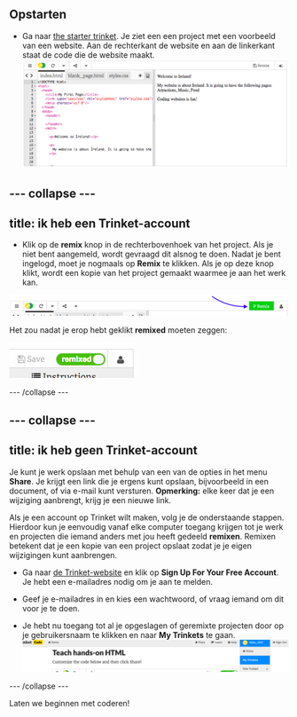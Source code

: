 ## Opstarten

- Ga naar [the starter trinket](http://dojo.soy/html-b-start). Je ziet een een project met een voorbeeld van een website. Aan de rechterkant de website en aan de linkerkant staat de code die de website maakt. ![Web page and code in Trinket](images/tktHTMLStartingPoint.png)

## \--- collapse \---

## title: ik heb een Trinket-account

- Klik op de **remix** knop in de rechterbovenhoek van het project. Als je niet bent aangemeld, wordt gevraagd dit alsnog te doen. Nadat je bent ingelogd, moet je nogmaals op **Remix** te klikken. Als je op deze knop klikt, wordt een kopie van het project gemaakt waarmee je aan het werk kan. 

![Remix button](images/tktRemixButtonArrow.png)

Het zou nadat je erop hebt geklikt **remixed** moeten zeggen:

![Button now says "remixed"](images/tktRemixedSmall.png)

\--- /collapse \---

## \--- collapse \---

## title: ik heb geen Trinket-account

Je kunt je werk opslaan met behulp van een van de opties in het menu **Share**. Je krijgt een link die je ergens kunt opslaan, bijvoorbeeld in een document, of via e-mail kunt versturen. **Opmerking:** elke keer dat je een wijziging aanbrengt, krijg je een nieuwe link.

Als je een account op Trinket wilt maken, volg je de onderstaande stappen. Hierdoor kun je eenvoudig vanaf elke computer toegang krijgen tot je werk en projecten die iemand anders met jou heeft gedeeld **remixen**. Remixen betekent dat je een kopie van een project opslaat zodat je je eigen wijzigingen kunt aanbrengen.

- Ga naar [de Trinket-website](http://dojo.soy/trinket) en klik op **Sign Up For Your Free Account**. Je hebt een e-mailadres nodig om je aan te melden.

- Geef je e-mailadres in en kies een wachtwoord, of vraag iemand om dit voor je te doen.

- Je hebt nu toegang tot al je opgeslagen of geremixte projecten door op je gebruikersnaam te klikken en naar **My Trinkets** te gaan. !["My Trinkets" menu item](images/MyTrinketsMenuWide.png)

\--- /collapse \---

Laten we beginnen met coderen!